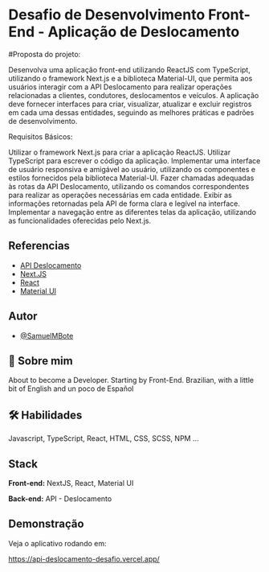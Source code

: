 
# Desafio de Desenvolvimento Front-End - Aplicação de Deslocamento

#Proposta do projeto:

Desenvolva uma aplicação front-end utilizando ReactJS com TypeScript, utilizando o framework Next.js e a biblioteca Material-UI, que permita aos usuários interagir com a API Deslocamento para realizar operações relacionadas a clientes, condutores, deslocamentos e veículos. A aplicação deve fornecer interfaces para criar, visualizar, atualizar e excluir registros em cada uma dessas entidades, seguindo as melhores práticas e padrões de desenvolvimento.

Requisitos Básicos:

Utilizar o framework Next.js para criar a aplicação ReactJS.
Utilizar TypeScript para escrever o código da aplicação.
Implementar uma interface de usuário responsiva e amigável ao usuário, utilizando os componentes e estilos fornecidos pela biblioteca Material-UI.
Fazer chamadas adequadas às rotas da API Deslocamento, utilizando os comandos correspondentes para realizar as operações necessárias em cada entidade.
Exibir as informações retornadas pela API de forma clara e legível na interface.
Implementar a navegação entre as diferentes telas da aplicação, utilizando as funcionalidades oferecidas pelo Next.js.
## Referencias

 - [API Deslocamento](https://swapi.dev/)
 - [Next.JS](https://nextjs.org/)
 - [React](https://react.dev/)
 - [Material UI](https://mui.com/)
 
 



## Autor

- [@SamuelMBote](https://github.com/SamuelMBote)


## 🚀 Sobre mim
About to become a Developer. Starting by Front-End. Brazilian, with a little bit of English and un poco de Español


## 🛠 Habilidades
Javascript, TypeScript, React, HTML, CSS, SCSS, NPM ...


## Stack

**Front-end:** NextJS, React, Material UI

**Back-end:** API - Deslocamento


## Demonstração

Veja o aplicativo rodando em:

https://api-deslocamento-desafio.vercel.app/

